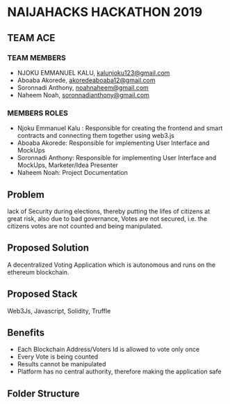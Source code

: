 # NAIJAHACKS HACKATHON 2019

## TEAM ACE

### TEAM MEMBERS

- NJOKU EMMANUEL KALU, kalunjoku123@gmail.com
- Aboaba Akorede, akoredeaboaba12@gmail.com
- Soronnadi Anthony, noahnaheem@gmail.com
- Naheem Noah, soronnadianthony@gmail.com

### MEMBERS ROLES
- Njoku Emmanuel Kalu : Responsible for creating the frontend and smart contracts and connecting them together using web3.js
- Aboaba Akorede: Responsible for implementing User Interface and MockUps
- Soronnadi Anthony: Responsible for implementing User Interface and MockUps, Marketer/Idea Presenter
- Naheem Noah: Project Documentation

## Problem

lack of Security during elections, thereby putting the lifes of citizens at great risk, also due to bad governance, Votes are not secured, i.e. the citizens votes are not counted and being manipulated.

## Proposed Solution

A decentralized Voting Application which is autonomous and runs on the ethereum blockchain.

## Proposed Stack

Web3Js, Javascript, Solidity, Truffle

## Benefits

- Each Blockchain Address/Voters Id is allowed to vote only once
- Every Vote is being counted
- Results cannot be manipulated
- Platform has no central authority, therefore making the application safe

## Folder Structure

